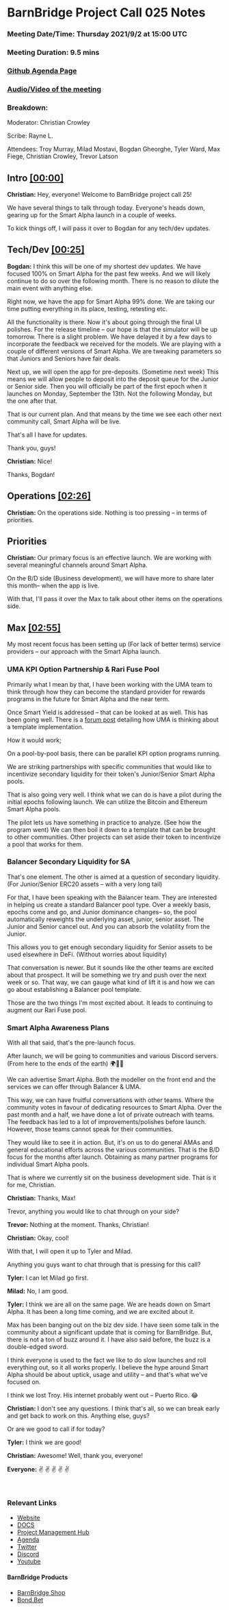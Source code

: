 # BarnBridge Project Call 025 Notes 

### Meeting Date/Time: Thursday 2021/9/2 at 15:00 UTC

### Meeting Duration: 9.5 mins

### [Github Agenda Page](https://github.com/BarnBridge/BarnBridge-PM/issues/47)

### [Audio/Video of the meeting](https://youtu.be/E0nlS9S8VGA)

### Breakdown: 

Moderator: Christian Crowley

Scribe: Rayne L.

Attendees: Troy Murray, Milad Mostavi, Bogdan Gheorghe, Tyler Ward, Max Fiege, Christian Crowley, Trevor Latson

## Intro [[00:00]](https://youtu.be/E0nlS9S8VGA)

**Christian:** Hey, everyone! Welcome to BarnBridge project call 25!

We have several things to talk through today. Everyone's heads down, gearing up for the Smart Alpha launch in a couple of weeks.

To kick things off, I will pass it over to Bogdan for any tech/dev updates. 

## Tech/Dev [[00:25]](https://youtu.be/E0nlS9S8VGA?t=25)

**Bogdan:** I think this will be one of my shortest dev updates. We have focused 100% on Smart Alpha for the past few weeks. And we will likely continue to do so over the following month. There is no reason to dilute the main event with anything else. 

Right now, we have the app for Smart Alpha 99% done. We are taking our time putting everything in its place, testing, retesting etc. 

All the functionality is there. Now it's about going through the final UI polishes. For the release timeline – our hope is that the simulator will be up tomorrow. There is a slight problem. We have delayed it by a few days to incorporate the feedback we received for the models. We are playing with a couple of different versions of Smart Alpha. We are tweaking parameters so that Juniors and Seniors have fair deals. 

Next up, we will open the app for pre-deposits. (Sometime next week) This means we will allow people to deposit into the deposit queue for the Junior or Senior side. Then you will officially be part of the first epoch when it launches on Monday, September the 13th. Not the following Monday, but the one after that. 

That is our current plan. And that means by the time we see each other next community call, Smart Alpha will be live.

That's all I have for updates. 

Thank you, guys!

**Christian:** Nice! 

Thanks, Bogdan! 

## Operations [[02:26]](https://youtu.be/E0nlS9S8VGA?t=146)

**Christian:** On the operations side. Nothing is too pressing – in terms of priorities.

## Priorities

**Christian:** Our primary focus is an effective launch. We are working with several meaningful channels around Smart Alpha. 

On the B/D side (Business development), we will have more to share later this month– when the app is live.

With that, I'll pass it over the Max to talk about other items on the operations side.

## Max  [[02:55]](https://youtu.be/E0nlS9S8VGA?t=175)

My most recent focus has been setting up (For lack of better terms) service providers – our approach with the Smart Alpha launch.

### UMA KPI Option Partnership & Rari Fuse Pool

Primarily what I mean by that, I have been working with the UMA team to think through how they can become the standard provider for rewards programs in the future for Smart Alpha and the near term.

Once Smart Yield is addressed – that can be looked at as well. This has been going well. There is a [forum post](https://forum.barnbridge.com/t/uma-kpi-options-partnership-for-sa/455) detailing how UMA is thinking about a template implementation. 

How it would work; 

On a pool-by-pool basis, there can be parallel KPI option programs running. 

We are striking partnerships with specific communities that would like to incentivize secondary liquidity for their token's Junior/Senior Smart Alpha pools. 

That is also going very well. I think what we can do is have a pilot during the initial epochs following launch. We can utilize the Bitcoin and Ethereum Smart Alpha pools.

The pilot lets us have something in practice to analyze. (See how the program went) We can then boil it down to a template that can be brought to other communities. Other projects can set aside their token to incentivize a pool that works for them.  

### Balancer Secondary Liquidity for SA

That's one element. The other is aimed at a question of secondary liquidity. (For Junior/Senior ERC20 assets – with a very long tail)

For that, I have been speaking with the Balancer team. They are interested in helping us create a standard Balancer pool type. Over a weekly basis, epochs come and go, and Junior dominance changes– so, the pool automatically reweights the underlying asset, junior, senior asset. The Junior and Senior cancel out. And you can absorb the volatility from the Junior. 

This allows you to get enough secondary liquidity for Senior assets to be used elsewhere in DeFi. (Without worries about liquidity) 

That conversation is newer. But it sounds like the other teams are excited about that prospect. It will be something we try and push over the next week or so. That way, we can gauge what kind of lift it is and how we can go about establishing a Balancer pool template.

Those are the two things I'm most excited about. It leads to continuing to augment our Rari Fuse pool. 

### Smart Alpha Awareness Plans

With all that said, that's the pre-launch focus. 

After launch, we will be going to communities and various Discord servers. (From here to the ends of the earth) 🌍🏃💨

We can advertise Smart Alpha. Both the modeller on the front end and the services we can offer through Balancer & UMA.

This way, we can have fruitful conversations with other teams. Where the community votes in favour of dedicating resources to Smart Alpha. Over the past month and a half, we have done a lot of private outreach with teams. The feedback has led to a lot of improvements/polishes before launch. However, those teams cannot speak for their communities. 

They would like to see it in action. But, it's on us to do general AMAs and general educational efforts across the various communities. That is the B/D focus for the months after launch. Obtaining as many partner programs for individual Smart Alpha pools. 

That is where we currently sit on the business development side. That is it for me, Christian. 

**Christian:** Thanks, Max! 

Trevor, anything you would like to chat through on your side?

**Trevor:** Nothing at the moment. Thanks, Christian!

**Christian:** Okay, cool!

With that, I will open it up to Tyler and Milad. 

Anything you guys want to chat through that is pressing for this call?

**Tyler:** I can let Milad go first.

**Milad:** No, I am good. 

**Tyler:** I think we are all on the same page. We are heads down on Smart Alpha. It has been a long time coming, and we are excited about it. 

Max has been banging out on the biz dev side. I have seen some talk in the community about a significant update that is coming for BarnBridge. But, there is not a ton of buzz around it. I have also said before, the buzz is a double-edged sword. 

I think everyone is used to the fact we like to do slow launches and roll everything out, so it all works properly. I believe the hype around Smart Alpha should be about uptick, usage and utility – and that's what we've focused on.

I think we lost Troy. His internet probably went out – Puerto Rico. 😂

**Christian:** I don't see any questions. I think that's all, so we can break early and get back to work on this. Anything else, guys?

Or are we good to call if for today?

**Tyler:** I think we are good!

**Christian:** Awesome! Well, thank you, everyone!

**Everyone:** ✌️ ✌️ ✌️ ✌️ ✌️

<br>

### Relevant Links

* [Website](https://www.BarnBridge.com)
* [DOCS](https://docs.barnbridge.com/) 
* [Project Management Hub](https://github.com/BarnBridge/BarnBridge-PM)
* [Agenda](https://github.com/BarnBridge/BarnBridge-PM/issues/21) 
* [Twitter](https://twitter.com/barn_bridge)
* [Discord](https://discord.gg/NwXHd3z)
* [Youtube](https://www.youtube.com/channel/UC4exzX_c37p2gYJK4L9nrGQ)

#### BarnBridge Products

* [BarnBridge Shop](https://www.barnbridge.shop/)
* [Bond.Bet](https://bond.bet/)

